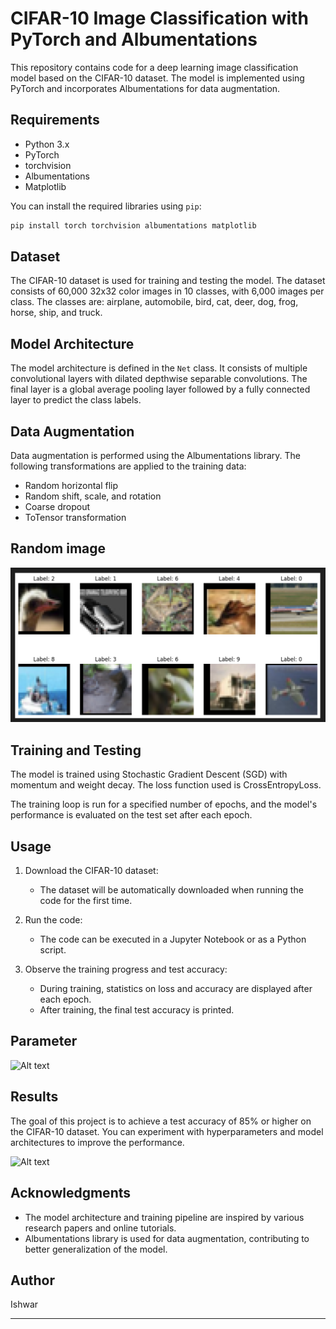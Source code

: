# CIFAR-10 Image Classification with PyTorch and Albumentations

This repository contains code for a deep learning image classification model based on the CIFAR-10 dataset. The model is implemented using PyTorch and incorporates Albumentations for data augmentation.

## Requirements

- Python 3.x
- PyTorch
- torchvision
- Albumentations
- Matplotlib

You can install the required libraries using `pip`:

```bash
pip install torch torchvision albumentations matplotlib
```

## Dataset

The CIFAR-10 dataset is used for training and testing the model. The dataset consists of 60,000 32x32 color images in 10 classes, with 6,000 images per class. The classes are: airplane, automobile, bird, cat, deer, dog, frog, horse, ship, and truck.

## Model Architecture

The model architecture is defined in the `Net` class. It consists of multiple convolutional layers with dilated depthwise separable convolutions. The final layer is a global average pooling layer followed by a fully connected layer to predict the class labels.

## Data Augmentation

Data augmentation is performed using the Albumentations library. The following transformations are applied to the training data:

- Random horizontal flip
- Random shift, scale, and rotation
- Coarse dropout
- ToTensor transformation

## Random image

![Alt text](s9img01.jpg)


## Training and Testing

The model is trained using Stochastic Gradient Descent (SGD) with momentum and weight decay. The loss function used is CrossEntropyLoss.

The training loop is run for a specified number of epochs, and the model's performance is evaluated on the test set after each epoch.

## Usage

1. Download the CIFAR-10 dataset:
   - The dataset will be automatically downloaded when running the code for the first time.

2. Run the code:
   - The code can be executed in a Jupyter Notebook or as a Python script.

3. Observe the training progress and test accuracy:
   - During training, statistics on loss and accuracy are displayed after each epoch.
   - After training, the final test accuracy is printed.

## Parameter

![Alt text](s9img02.jpg)

## Results

The goal of this project is to achieve a test accuracy of 85% or higher on the CIFAR-10 dataset. You can experiment with hyperparameters and model architectures to improve the performance.

![Alt text](s9img03.jpg)


## Acknowledgments

- The model architecture and training pipeline are inspired by various research papers and online tutorials.
- Albumentations library is used for data augmentation, contributing to better generalization of the model.

## Author

Ishwar

---

